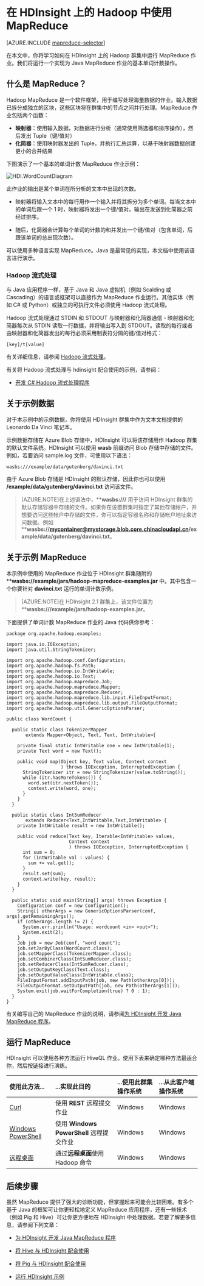 <properties
   pageTitle="将 MapReduce 与 HDInsight 上的 Hadoop 配合使用 | Azure"
   description="学习如何在 HDInsight 上的 Hadoop 群集中运行 MapReduce 作业。你将运行一个实现为 Java MapReduce 作业的基本单词计数操作。"
   services="hdinsight"
   documentationCenter=""
   authors="Blackmist"
   manager="paulettm"
   editor="cgronlun"
	tags="azure-portal"/>

<tags
	ms.service="hdinsight"
	ms.date="06/06/2016"
	wacn.date="07/28/2016"/>

# 在 HDInsight 上的 Hadoop 中使用 MapReduce

[AZURE.INCLUDE [mapreduce-selector](../../includes/hdinsight-selector-use-mapreduce.md)]

在本文中，你将学习如何在 HDInsight 上的 Hadoop 群集中运行 MapReduce 作业。我们将运行一个实现为 Java MapReduce 作业的基本单词计数操作。

## <a id="whatis"></a>什么是 MapReduce？

Hadoop MapReduce 是一个软件框架，用于编写处理海量数据的作业。输入数据已拆分成独立的区块，这些区块将在群集中的节点之间并行处理。MapReduce 作业包括两个函数：

* **映射器**：使用输入数据，对数据进行分析（通常使用筛选器和排序操作），然后发出 Tuple（键/值对）
* **化简器**：使用映射器发出的 Tuple，并执行汇总运算，以基于映射器数据创建更小的合并结果

下图演示了一个基本的单词计数 MapReduce 作业示例：

![HDI.WordCountDiagram][image-hdi-wordcountdiagram]

此作业的输出是某个单词在所分析的文本中出现的次数。

* 映射器将输入文本中的每行用作一个输入并将其拆分为多个单词。每当文本中的单词后跟一个 1 时，映射器将发出一个键/值对。输出在发送到化简器之前经过排序。

* 随后，化简器会计算每个单词的计数的和并发出一个键/值对（包含单词，后跟该单词的总出现次数）。

可以使用多种语言实现 MapReduce。Java 是最常见的实现，本文档中使用该语言进行演示。

### Hadoop 流式处理

与 Java 应用程序一样，基于 Java 和 Java 虚拟机（例如 Scalding 或 Cascading）的语言或框架可以直接作为 MapReduce 作业运行。其他实体（例如 C# 或 Python）或独立的可执行文件必须使用 Hadoop 流式处理。

Hadoop 流式处理通过 STDIN 和 STDOUT 与映射器和化简器通信 - 映射器和化简器每次从 STDIN 读取一行数据，并将输出写入到 STDOUT。读取的每行或者由映射器和化简器发出的每行必须采用制表符分隔的键/值对格式：

    [key]/t[value]

有关详细信息，请参阅 [Hadoop 流式处理](http://hadoop.apache.org/docs/r1.2.1/streaming.html)。

有关将 Hadoop 流式处理与 hdinsight 配合使用的示例，请参阅：

* [开发 C# Hadoop 流式处理程序](/documentation/articles/hdinsight-hadoop-develop-deploy-streaming-jobs/)

## <a id="data"></a>关于示例数据

对于本示例中的示例数据，你将使用 HDInsight 群集中作为文本文档提供的 Leonardo Da Vinci 笔记本。

示例数据存储在 Azure Blob 存储中，HDInsight 可以将该存储用作 Hadoop 群集的默认文件系统。HDInsight 可以使用 **wasb** 前缀访问 Blob 存储中存储的文件。例如，若要访问 sample.log 文件，可使用以下语法：

	wasbs:///example/data/gutenberg/davinci.txt

由于 Azure Blob 存储是 HDInsight 的默认存储，因此你也可以使用 **/example/data/gutenberg/davinci.txt** 访问该文件。

> [AZURE.NOTE]在上述语法中，****wasbs:///** 用于访问 HDInsight 群集的默认存储容器中存储的文件。如果你在设置群集时指定了其他存储帐户，并想要访问这些帐户中存储的文件，你可以指定容器名称和存储帐户地址来访问数据。例如 ****wasbs://mycontainer@mystorage.blob.core.chinacloudapi.cn/example/data/gutenberg/davinci.txt**。

## <a id="job"></a>关于示例 MapReduce

本示例中使用的 MapReduce 作业位于 HDInsight 群集随附的 ****wasbs://example/jars/hadoop-mapreduce-examples.jar** 中。其中包含一个你要针对 **davinci.txt** 运行的单词计数示例。

> [AZURE.NOTE]在 HDInsight 2.1 群集上，该文件位置为 ****wasbs:///example/jars/hadoop-examples.jar**。

下面提供了单词计数 MapReduce 作业的 Java 代码供你参考：

	package org.apache.hadoop.examples;

	import java.io.IOException;
	import java.util.StringTokenizer;

	import org.apache.hadoop.conf.Configuration;
	import org.apache.hadoop.fs.Path;
	import org.apache.hadoop.io.IntWritable;
	import org.apache.hadoop.io.Text;
	import org.apache.hadoop.mapreduce.Job;
	import org.apache.hadoop.mapreduce.Mapper;
	import org.apache.hadoop.mapreduce.Reducer;
	import org.apache.hadoop.mapreduce.lib.input.FileInputFormat;
	import org.apache.hadoop.mapreduce.lib.output.FileOutputFormat;
	import org.apache.hadoop.util.GenericOptionsParser;

	public class WordCount {

	  public static class TokenizerMapper
	       extends Mapper<Object, Text, Text, IntWritable>{

	    private final static IntWritable one = new IntWritable(1);
	    private Text word = new Text();

	    public void map(Object key, Text value, Context context
	                    ) throws IOException, InterruptedException {
	      StringTokenizer itr = new StringTokenizer(value.toString());
	      while (itr.hasMoreTokens()) {
	        word.set(itr.nextToken());
	        context.write(word, one);
	      }
	    }
	  }

	  public static class IntSumReducer
	       extends Reducer<Text,IntWritable,Text,IntWritable> {
	    private IntWritable result = new IntWritable();

	    public void reduce(Text key, Iterable<IntWritable> values,
	                       Context context
	                       ) throws IOException, InterruptedException {
	      int sum = 0;
	      for (IntWritable val : values) {
	        sum += val.get();
	      }
	      result.set(sum);
	      context.write(key, result);
	    }
	  }

	  public static void main(String[] args) throws Exception {
	    Configuration conf = new Configuration();
	    String[] otherArgs = new GenericOptionsParser(conf, args).getRemainingArgs();
	    if (otherArgs.length != 2) {
	      System.err.println("Usage: wordcount <in> <out>");
	      System.exit(2);
	    }
	    Job job = new Job(conf, "word count");
	    job.setJarByClass(WordCount.class);
	    job.setMapperClass(TokenizerMapper.class);
	    job.setCombinerClass(IntSumReducer.class);
	    job.setReducerClass(IntSumReducer.class);
	    job.setOutputKeyClass(Text.class);
	    job.setOutputValueClass(IntWritable.class);
	    FileInputFormat.addInputPath(job, new Path(otherArgs[0]));
	    FileOutputFormat.setOutputPath(job, new Path(otherArgs[1]));
	    System.exit(job.waitForCompletion(true) ? 0 : 1);
	  }
	}

有关编写自己的 MapReduce 作业的说明，请参阅[为 HDInsight 开发 Java MapReduce 程序](/documentation/articles/hdinsight-develop-deploy-java-mapreduce/)。

## <a id="run"></a>运行 MapReduce

HDInsight 可以使用各种方法运行 HiveQL 作业。使用下表来确定哪种方法最适合你，然后按链接进行演练。

| **使用此方法**... | **...实现此目的** | ...使用此**群集操作系统** | ...从此**客户端操作系统** |
|:-------------------------------------------------------------------|:--------------------------------------------------------|:------------------------------------------|:-----------------------------------------|
| [Curl](/documentation/articles/hdinsight-hadoop-use-mapreduce-curl/) | 使用 **REST** 远程提交作业 | Windows | Windows |
| [Windows PowerShell](/documentation/articles/hdinsight-hadoop-use-mapreduce-powershell/) | 使用 **Windows PowerShell** 远程提交作业 | Windows | Windows |
| [远程桌面](/documentation/articles/hdinsight-hadoop-use-mapreduce-remote-desktop/) | 通过**远程桌面**使用 Hadoop 命令 | Windows | Windows |

## <a id="nextsteps"></a>后续步骤

虽然 MapReduce 提供了强大的诊断功能，但掌握起来可能会比较困难。有多个基于 Java 的框架可让你更轻松地定义 MapReduce 应用程序，还有一些技术（例如 Pig 和 Hive）可让你更方便地在 HDInsight 中处理数据。若要了解更多信息，请参阅下列文章：

* [为 HDInsight 开发 Java MapReduce 程序](/documentation/articles/hdinsight-develop-deploy-java-mapreduce/)

* [将 Hive 与 HDInsight 配合使用][hdinsight-use-hive]

* [将 Pig 与 HDInsight 配合使用][hdinsight-use-pig]

* [运行 HDInsight 示例][hdinsight-samples]


[hdinsight-upload-data]: /documentation/articles/hdinsight-upload-data/
[hdinsight-get-started]: /documentation/articles/hdinsight-hadoop-tutorial-get-started-windows-v1/
[hdinsight-develop-mapreduce-jobs]: /documentation/articles/hdinsight-develop-deploy-java-mapreduce/
[hdinsight-develop-streaming]: /documentation/articles/hdinsight-hadoop-develop-deploy-streaming-jobs/
[hdinsight-use-hive]: /documentation/articles/hdinsight-use-hive/
[hdinsight-use-pig]: /documentation/articles/hdinsight-use-pig/
[hdinsight-samples]: /documentation/articles/hdinsight-run-samples/
[hdinsight-provision]: /documentation/articles/hdinsight-provision-clusters-v1/

[powershell-install-configure]: /documentation/articles/powershell-install-configure/

[image-hdi-wordcountdiagram]: ./media/hdinsight-use-mapreduce/HDI.WordCountDiagram.gif

<!---HONumber=Mooncake_1207_2015-->